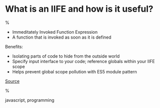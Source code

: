 
# What is an IIFE and how is it useful?

%

- Immeditately Invoked Function Expression
- A function that is invoked as soon as it is defined

Benefits:

- Isolating parts of code to hide from the outside world
- Specify input interface to your code; reference globals within your IIFE scope
- Helps prevent global scope pollution with ES5 module pattern

[Source](https://github.com/ganqqwerty/123-Essential-JavaScript-Interview-Questions#question-26-what-is-iife-immediately-invoked-function-expression-and-how-it-can-be-useful)

%

javascript, programming
